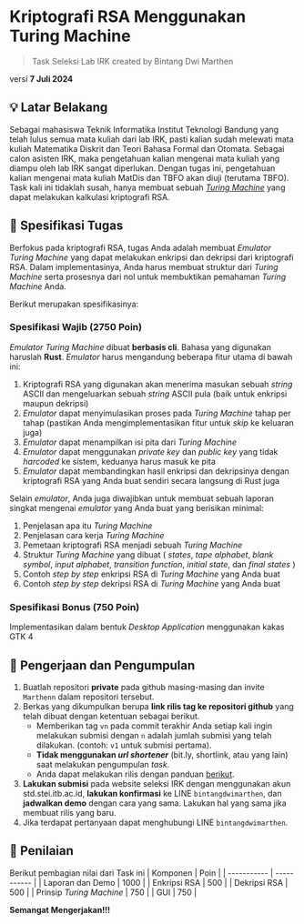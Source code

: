 # Kriptografi RSA Menggunakan Turing Machine
> Task Seleksi Lab IRK created by Bintang Dwi Marthen

versi **7 Juli 2024**

## 💡 Latar Belakang
Sebagai mahasiswa Teknik Informatika Institut Teknologi Bandung yang telah lulus semua mata kuliah dari lab IRK, pasti kalian sudah melewati mata kuliah Matematika Diskrit dan Teori Bahasa Formal dan Otomata. Sebagai calon asisten IRK, maka pengetahuan kalian mengenai mata kuliah yang diampu oleh lab IRK sangat diperlukan. Dengan tugas ini, pengetahuan kalian mengenai mata kuliah MatDis dan TBFO akan diuji (terutama TBFO). Task kali ini tidaklah susah, hanya membuat sebuah <ins>_Turing Machine_</ins> yang dapat melakukan kalkulasi kriptografi RSA.

## 📝 Spesifikasi Tugas
Berfokus pada kriptografi RSA, tugas Anda adalah membuat _Emulator Turing Machine_ yang dapat melakukan enkripsi dan dekripsi dari kriptografi RSA. Dalam implementasinya, Anda harus membuat struktur dari _Turing Machine_ serta prosesnya dari nol untuk membuktikan pemahaman _Turing Machine_ Anda.

Berikut merupakan spesifikasinya:

### Spesifikasi Wajib (2750 Poin)

_Emulator Turing Machine_ dibuat <b>berbasis cli</b>. Bahasa yang digunakan haruslah **Rust**. _Emulator_ harus mengandung beberapa fitur utama di bawah ini:

1. Kriptografi RSA yang digunakan akan menerima masukan sebuah _string_ ASCII dan mengeluarkan sebuah _string_ ASCII pula (baik untuk enkripsi maupun dekripsi)
3. _Emulator_ dapat menyimulasikan proses pada _Turing Machine_ tahap per tahap (pastikan Anda mengimplementasikan fitur untuk _skip_ ke keluaran juga)
4. _Emulator_ dapat menampilkan isi pita dari _Turing Machine_
5. _Emulator_ dapat menggunakan _private key_ dan _public key_ yang tidak _harcoded_ ke sistem, keduanya harus masuk ke pita
6. _Emulator_ dapat membandingkan hasil enkripsi dan dekripsinya dengan kriptografi RSA yang Anda buat sendiri secara langsung di Rust juga

Selain _emulator_, Anda juga diwajibkan untuk membuat sebuah laporan singkat mengenai _emulator_ yang Anda buat yang berisikan minimal:
1. Penjelasan apa itu _Turing Machine_
2. Penjelasan cara kerja _Turing Machine_
3. Pemetaan kriptografi RSA menjadi sebuah _Turing Machine_
4. Struktur _Turing Machine_ yang dibuat ( _states_, _tape alphabet_, _blank symbol_, _input alphabet_, _transition function_, _initial state_, dan _final states_ )
5. Contoh _step by step_ enkripsi RSA di _Turing Machine_ yang Anda buat
6. Contoh _step by step_ dekripsi RSA di _Turing Machine_ yang Anda buat


### Spesifikasi Bonus (750 Poin)
Implementasikan dalam bentuk _*Desktop Application*_ menggunakan kakas GTK 4


## 📂 Pengerjaan dan Pengumpulan
1. Buatlah repositori **private** pada github masing-masing dan invite `Marthenn` dalam repositori tersebut.
2. Berkas yang dikumpulkan berupa **link rilis tag ke repositori github** yang telah dibuat dengan ketentuan sebagai berikut.
    - Memberikan tag `vn` pada commit terakhir Anda setiap kali ingin melakukan submisi dengan `n` adalah jumlah submisi yang telah dilakukan. (contoh: `v1` untuk submisi pertama).
    - **Tidak menggunakan *url shortener*** (bit.ly, shortlink, atau yang lain) saat melakukan pengumpulan *task*.
    - Anda dapat melakukan rilis dengan panduan [berikut](https://docs.github.com/en/repositories/releasing-projects-on-github/managing-releases-in-a-repository).
3. **Lakukan submisi** pada website seleksi IRK dengan menggunakan akun std.stei.itb.ac.id, **lakukan konfirmasi** ke LINE `bintangdwimarthen`, dan **jadwalkan demo** dengan cara yang sama. Lakukan hal yang sama jika membuat rilis yang baru.
4. Jika terdapat pertanyaan dapat menghubungi LINE `bintangdwimarthen`.

## 📌 Penilaian
Berikut pembagian nilai dari Task ini
| Komponen | Poin |
| ----------- | ----------- |
| Laporan dan Demo | 1000 |
| Enkripsi RSA | 500 |
| Dekripsi RSA | 500 |
| Prinsip _Turing Machine_ | 750 |
| GUI | 750 |


**Semangat Mengerjakan!!!**

